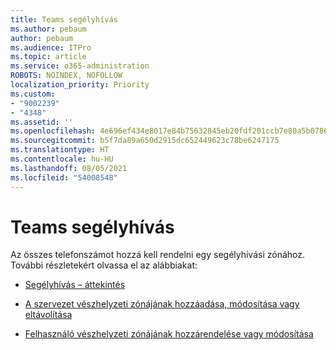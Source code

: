 ```yaml
---
title: Teams segélyhívás
ms.author: pebaum
author: pebaum
ms.audience: ITPro
ms.topic: article
ms.service: o365-administration
ROBOTS: NOINDEX, NOFOLLOW
localization_priority: Priority
ms.custom:
- "9002239"
- "4348"
ms.assetid: ''
ms.openlocfilehash: 4e696ef434e8017e84b75632845eb20fdf201ccb7e80a5b07864b8848b891c69
ms.sourcegitcommit: b5f7da89a650d2915dc652449623c78be6247175
ms.translationtype: HT
ms.contentlocale: hu-HU
ms.lasthandoff: 08/05/2021
ms.locfileid: "54008548"
---
```

# <a name="teams-emergency-calling"></a>Teams segélyhívás

Az összes telefonszámot hozzá kell rendelni egy segélyhívási zónához. További részletekért olvassa el az alábbiakat:

- [Segélyhívás – áttekintés](https://docs.microsoft.com/MicrosoftTeams/what-are-emergency-locations-addresses-and-call-routing)

- [A szervezet vészhelyzeti zónájának hozzáadása, módosítása vagy eltávolítása](https://docs.microsoft.com/MicrosoftTeams/add-change-remove-emergency-location-organization)

- [Felhasználó vészhelyzeti zónájának hozzárendelése vagy módosítása](https://docs.microsoft.com/MicrosoftTeams/assign-change-emergency-location-user)
